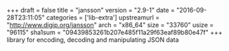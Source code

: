 +++
draft = false
title = "jansson"
version = "2.9-1"
date = "2016-09-28T23:11:05"
categories = ['lib-extra']
upstreamurl = "http://www.digip.org/jansson"
arch = "x86_64"
size = "33760"
usize = "96115"
sha1sum = "09439853261b207e485f11a29f63eaf89b80e47f"
+++
library for encoding, decoding and manipulating JSON data